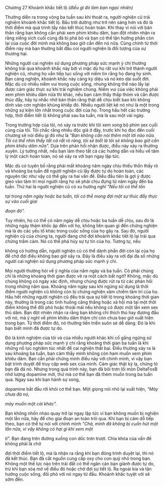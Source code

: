 Chương 27 Khoảnh khắc tiết lộ *(điều gì đó làm bạn ngạc nhiên)*

Thường diễn ra trong vòng ba tuần sau khi thoát ra, người nghiện cũ trải nghiệm khoảnh khắc tiết lộ. Bầu trời dường như trở nên sáng hơn và đó là thời điểm mà quá trình tẩy não kết thúc hoàn toàn. Khi thay vì nói với bản thân rằng bạn không cần phải xem phim khiêu dâm, bạn đột nhiên nhận ra rằng xiềng xích cuối cùng đã bị phá bỏ và bạn có thể tận hưởng phần còn lại của cuộc đời mình mà không bao giờ cần đến nó nữa. Cũng chính từ thời điểm này mà bạn thường bắt đầu coi người nghiện là đối tượng của sự thương hại.

Những người cai nghiện sử dụng phương pháp sức mạnh ý chí thường không trải qua khoảnh khắc này bởi vì mặc dù họ rất vui khi trở thành người nghiện cũ, nhưng họ vẫn tiếp tục sống với niềm tin rằng họ đang hy sinh. Bạn càng nghiện, khoảnh khắc này càng kỳ diệu và nó kéo dài suốt đời. Mặc dù có nhiều niềm vui trong cuộc sống, nhưng không thể nào lấy lại được cảm giác thực sự khi trải nghiệm chúng. Niềm vui của việc không phải xem phim khiêu dâm nữa thì khác, nếu bạn cảm thấy thấp thỏm và cần được thúc đẩy, hãy tự nhắc nhở bản thân rằng thật dễ chịu biết bao khi không dính vào cơn nghiện khủng khiếp đó. Nhiều người liệt kê nó như là một trong những sự kiện lớn nhất trong cuộc đời của họ. Trong hầu hết các trường hợp, thời điểm tiết lộ không phải sau ba tuần, mà là sau một vài ngày.

Trong trường hợp của tôi, nó xảy ra trước khi tôi xem xong bộ phim sex cuối cùng của tôi. Tôi chắc rằng nhiều độc giả ở đây, trước khi họ đọc đến cuối chương sẽ nói điều gì đó như là *"Bạn không cần nói thêm một lời nào nữa. Tôi có thể nhìn thấy tất cả rất rõ ràng, tôi sẽ biết là tôi sẽ không bao giờ cần phim khiêu dâm nữa".* Dựa trên phản hồi nhận được, điều này xảy ra thường xuyên. Lý tưởng nhất, nếu bạn làm theo tất cả các hướng dẫn và hiểu về tâm lý một cách hoàn toàn, nó sẽ xảy ra với bạn ngay lập tức.

Mặc dù có tuyên bố rằng phải mất khoảng năm ngày chịu thiếu thốn thấy rõ và khoảng ba tuần để người nghiện cũ lấy được tự do hoàn toàn, các nguyên tắc như vậy có thể gây ra hai vấn đề. Điều đầu tiên là gợi ý được gieo vào tâm trí mọi người rằng họ sẽ phải chịu đựng từ năm ngày đến ba tuần. Thứ hai là người nghiện cũ có xu hướng *nghĩ "Nếu tôi có thể tồn*

*tại trong năm ngày hoặc ba tuần, tôi có thể mong đợi một sự thúc đẩy thực sự vào cuối giai*

*đoạn đó".*

Tuy nhiên, họ có thể có năm ngày dễ chịu hoặc ba tuần dễ chịu, sau đó là những ngày thảm khốc ập đến với họ, không liên quan gì đến chứng nghiện mà là do các yếu tố khác trong cuộc sống của họ gây ra. Sau đó, người nghiện cũ của chúng ta, người đang chờ đợi khoảnh khắc tiết lộ lại trải qua chứng trầm cảm. Nó có thể phá hủy sự tự tin của họ. Tương tự, nếu

không có hướng dẫn, người nghiện cũ có thể dành phần đời còn lại của họ để chờ đợi điều không bao giờ xảy ra. Đây là điều xảy ra với đại đa số những người cai nghiện sử dụng phương pháp sức mạnh ý chí.

Mọi người thường hỏi về ý nghĩa của năm ngày và ba tuần. Có phải chúng chỉ là những khoảng thời gian được vẽ ra một cách bất ngờ? Không, mặc dù chúng không có ngày xác định, nhưng chúng được rút ra từ các phản hồi trong những năm qua. Khoảng năm ngày sau khi ngừng sử dụng là thời điểm người nghiện cũ không còn bị chứng nghiện xâm chiếm tâm trí của họ. Hầu hết những người nghiện cũ đều trải qua sự tiết lộ trong khoảng thời gian này, thường là trong các tình huống căng thẳng hoặc xã hội mà tại một thời điểm không thể đối phó hoặc thoải mái nếu không có được một lần xem sex thủ dâm. Bạn đột nhiên nhận ra rằng bạn không chỉ thích thú hay đương đầu với nó, mà ý nghĩ về phim khiêu dâm thậm chí còn chưa bao giờ xuất hiện trong bạn. Từ thời điểm đó, nó thường tiến triển suôn sẻ dễ dàng. Đó là khi bạn biết mình đã được tự do.

Đó là kinh nghiệm của tôi và của nhiều người khác khi cố gắng ngừng sử dụng phương pháp sức mạnh ý chí rằng khoảng thời gian ba tuần là khi những nỗ lực nghiêm túc nhất để cai nghiện thất bại. Điều thường xảy ra là sau khoảng ba tuần, bạn cảm thấy mình không còn ham muốn xem phim khiêu dâm. Bạn cần phải chứng minh điều này với chính mình, vì vậy bạn bật trình duyệt để truy cập web sex của mình. Cảm giác thật kỳ lạ, chứng tỏ bạn đã đá nó. Nhưng trong quá trình này, bạn đã bôi trơn lối mòn DeltaFosB nhờ lượng dopamine mới, thứ mà cơ thể bạn đã thèm muốn trong ba tuần qua. Ngay sau khi bạn hành sự xong,

dopamine bắt đầu rời khỏi cơ thể bạn. Một giọng nói nhỏ lại xuất hiện, *"Mày chưa đá nó,*

*mày muốn một cái khác".*

Bạn không nhốn nháo quay trở lại ngay lập tức vì bạn không muốn bị nghiện một lần nữa, hãy để cho giai đoạn an toàn trôi qua. Khi bạn bị cám dỗ tiếp theo, bạn có thể tự nói với chính mình *"Chà, mình đã không bị cuốn hút một lần nữa, vì vậy không có hại gì khi xem một*

*tí".* Bạn đang trên đường xuống con dốc trơn trượt. Chìa khóa của vấn đề không phải là chờ

đợi thời điểm tiết lộ, mà là nhận ra rằng khi bạn đóng trình duyệt lại, thì nó đã kết thúc. Bạn đã cắt nguồn cung cấp oxy cho con quỷ nhỏ trong bạn. Không một thế lực nào trên trái đất có thể ngăn cản bạn giành được tự do, trừ khi bạn xóa mờ về điều đó hoặc chờ đợi sự tiết lộ. Ra ngoài kia và tận hưởng cuộc sống, đối phó với nó ngay từ đầu. Khoảnh khắc tuyệt vời sẽ sớm đến.
